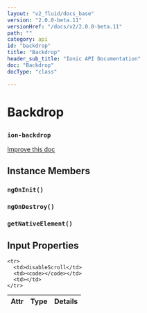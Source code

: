```yaml
---
layout: "v2_fluid/docs_base"
version: "2.0.0-beta.11"
versionHref: "/docs/v2/2.0.0-beta.11"
path: ""
category: api
id: "backdrop"
title: "Backdrop"
header_sub_title: "Ionic API Documentation"
doc: "Backdrop"
docType: "class"

---
```










<h1 class="api-title">
<a class="anchor" name="backdrop" href="#backdrop"></a>

Backdrop
<h3><code>ion-backdrop</code></h3>






</h1>

<a class="improve-v2-docs" href="http://github.com/driftyco/ionic/edit/master//src/components/backdrop/backdrop.ts#L3">
Improve this doc
</a>










<!-- @usage tag -->


<!-- @property tags -->



<!-- instance methods on the class -->

<h2><a class="anchor" name="instance-members" href="#instance-members"></a>Instance Members</h2>

<div id="ngOnInit"></div>

<h3>
<a class="anchor" name="ngOnInit" href="#ngOnInit"></a>
<code>ngOnInit()</code>
  

</h3>












<div id="ngOnDestroy"></div>

<h3>
<a class="anchor" name="ngOnDestroy" href="#ngOnDestroy"></a>
<code>ngOnDestroy()</code>
  

</h3>












<div id="getNativeElement"></div>

<h3>
<a class="anchor" name="getNativeElement" href="#getNativeElement"></a>
<code>getNativeElement()</code>
  

</h3>











<!-- input methods on the class -->
<h2><a class="anchor" name="input-properties" href="#input-properties"></a>Input Properties</h2>
<table class="table param-table" style="margin:0;">
  <thead>
    <tr>
      <th>Attr</th>
      <th>Type</th>
      <th>Details</th>
    </tr>
  </thead>
  <tbody>
    
    <tr>
      <td>disableScroll</td>
      <td><code></code></td>
      <td></td>
    </tr>
    
  </tbody>
</table>




<!-- related link --><!-- end content block -->


<!-- end body block -->

